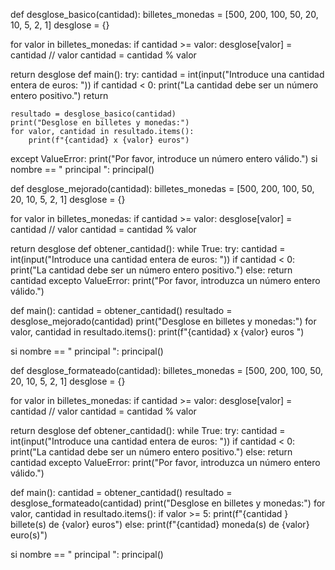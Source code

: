 def desglose_basico(cantidad):
billetes_monedas = [500, 200, 100, 50, 20, 10, 5, 2, 1]
desglose = {}

for valor in billetes_monedas:
    if cantidad >= valor:
        desglose[valor] = cantidad // valor
        cantidad = cantidad % valor

return desglose
def main():
try:
cantidad = int(input("Introduce una cantidad entera de euros: "))
if cantidad < 0:
print("La cantidad debe ser un número entero positivo.")
return

    resultado = desglose_basico(cantidad)
    print("Desglose en billetes y monedas:")
    for valor, cantidad in resultado.items():
        print(f"{cantidad} x {valor} euros")

except ValueError:
    print("Por favor, introduce un número entero válido.")
si nombre == " principal ":
principal()

def desglose_mejorado(cantidad):
billetes_monedas = [500, 200, 100, 50, 20, 10, 5, 2, 1]
desglose = {}

for valor in billetes_monedas:
    if cantidad >= valor:
        desglose[valor] = cantidad // valor
        cantidad = cantidad % valor

return desglose
def obtener_cantidad():
while True:
try:
cantidad = int(input("Introduce una cantidad entera de euros: "))
if cantidad < 0:
print("La cantidad debe ser un número entero positivo.")
else:
return cantidad
excepto ValueError:
print("Por favor, introduzca un número entero válido.")

def main():
cantidad = obtener_cantidad()
resultado = desglose_mejorado(cantidad)
print("Desglose en billetes y monedas:")
for valor, cantidad in resultado.items():
print(f"{cantidad} x {valor} euros ")

si nombre == " principal ":
principal()

def desglose_formateado(cantidad):
billetes_monedas = [500, 200, 100, 50, 20, 10, 5, 2, 1]
desglose = {}

for valor in billetes_monedas:
    if cantidad >= valor:
        desglose[valor] = cantidad // valor
        cantidad = cantidad % valor

return desglose
def obtener_cantidad():
while True:
try:
cantidad = int(input("Introduce una cantidad entera de euros: "))
if cantidad < 0:
print("La cantidad debe ser un número entero positivo.")
else:
return cantidad
excepto ValueError:
print("Por favor, introduzca un número entero válido.")

def main():
cantidad = obtener_cantidad()
resultado = desglose_formateado(cantidad)
print("Desglose en billetes y monedas:")
for valor, cantidad in resultado.items():
if valor >= 5:
print(f"{cantidad } billete(s) de {valor} euros")
else:
print(f"{cantidad} moneda(s) de {valor} euro(s)")

si nombre == " principal ":
principal()
